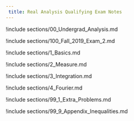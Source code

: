 ```yaml
---
 title: Real Analysis Qualifying Exam Notes
---
```



!include sections/00_Undergrad_Analysis.md

!include sections/100_Fall_2019_Exam_2.md

!include sections/1_Basics.md

!include sections/2_Measure.md

!include sections/3_Integration.md

!include sections/4_Fourier.md

!include sections/99_1_Extra_Problems.md

!include sections/99_9_Appendix_Inequalities.md

